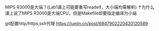 MIPS R3000是大端？(Lab1课上可能要重写readelf，大小端均需解析)
↑为什么课上说了MIPS R3000是大端CPU，但是Makefile却要指定编译为小端

git配置http/https,ssh代理 https://juejin.cn/post/6847902220420120589